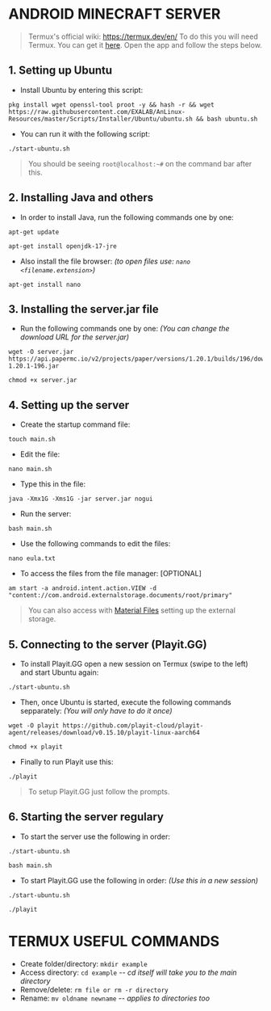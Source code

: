 # ANDROID MINECRAFT SERVER
> Termux's official wiki: https://termux.dev/en/
> To do this you will need Termux. You can get it [here](https://f-droid.org/es/packages/com.termux/).
> Open the app and follow the steps below.
## 1. Setting up Ubuntu
- Install Ubuntu by entering this script:
```
pkg install wget openssl-tool proot -y && hash -r && wget https://raw.githubusercontent.com/EXALAB/AnLinux-Resources/master/Scripts/Installer/Ubuntu/ubuntu.sh && bash ubuntu.sh
```
- You can run it with the following script:
```
./start-ubuntu.sh
```
> You should be seeing `root@localhost:~#` on the command bar after this.
## 2. Installing Java and others
- In order to install Java, run the following commands one by one:
```
apt-get update
```
```
apt-get install openjdk-17-jre
```
- Also install the file browser: *(to open files use: `nano <filename.extension>`)*
```
apt-get install nano
```
## 3. Installing the server.jar file
- Run the following commands one by one: *(You can change the download URL for the server.jar)*
```
wget -O server.jar https://api.papermc.io/v2/projects/paper/versions/1.20.1/builds/196/downloads/paper-1.20.1-196.jar
```
```
chmod +x server.jar
```
## 4. Setting up the server
- Create the startup command file:
```
touch main.sh
```
- Edit the file:
```
nano main.sh
```
- Type this in the file:
```
java -Xmx1G -Xms1G -jar server.jar nogui
```
- Run the server:
```
bash main.sh
```
- Use the following commands to edit the files:
```
nano eula.txt
```
- To access the files from the file manager: [OPTIONAL]
```
am start -a android.intent.action.VIEW -d "content://com.android.externalstorage.documents/root/primary"
```
> You can also access with [Material Files](https://play.google.com/store/apps/details?id=me.zhanghai.android.files) setting up the external storage.
## 5. Connecting to the server (Playit.GG)
- To install Playit.GG open a new session on Termux (swipe to the left) and start Ubuntu again:
```
./start-ubuntu.sh
```
- Then, once Ubuntu is started, execute the following commands sepparately: *(You will only have to do it once)*
```
wget -O playit https://github.com/playit-cloud/playit-agent/releases/download/v0.15.10/playit-linux-aarch64
```
```
chmod +x playit
```
- Finally to run Playit use this:
```
./playit
```
> To setup Playit.GG just follow the prompts.
## 6. Starting the server regulary
- To start the server use the following in order:
```
./start-ubuntu.sh
```
```
bash main.sh
```
- To start Playit.GG use the following in order: *(Use this in a new session)*
```
./start-ubuntu.sh
```
```
./playit
```
# TERMUX USEFUL COMMANDS
- Create folder/directory: `mkdir example`
- Access directory: `cd example` *-- cd itself will take you to the main directory*
- Remove/delete: `rm file or rm -r directory`
- Rename: `mv oldname newname` *-- applies to directories too*
